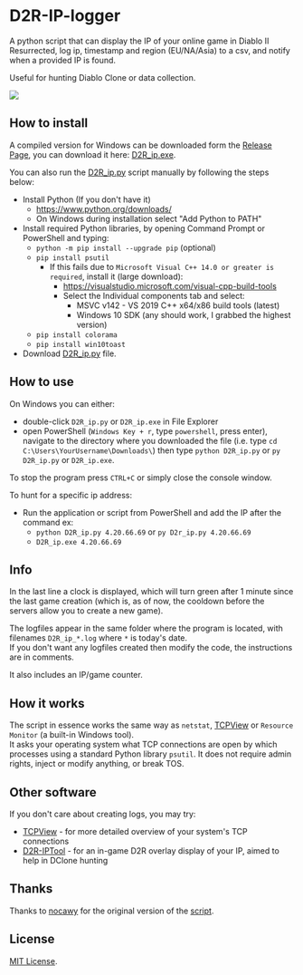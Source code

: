 # D2R-IP-logger

A python script that can display the IP of your online game in Diablo II Resurrected, log ip, timestamp and region (EU/NA/Asia) to a csv, and notify when a provided IP is found.

Useful for hunting Diablo Clone or data collection.

![](https://i.imgur.com/q59EWIL.png)

## How to install

A compiled version for Windows can be downloaded form the [Release Page](https://github.com/sir-wilhelm/D2R-IP-logger/releases), you can download it here:
[D2R_ip.exe](https://github.com/sir-wilhelm/D2R-IP-logger/releases/latest/download/D2R_ip.exe).

You can also run the [D2R_ip.py](https://github.com/sir-wilhelm/D2R-IP-logger/raw/main/D2R_ip.py) script manually by following the steps below:
* Install Python (If you don't have it)
  * https://www.python.org/downloads/
  * On Windows during installation select "Add Python to PATH"
* Install required Python libraries, by opening Command Prompt or PowerShell and typing:
  * `python -m pip install --upgrade pip` (optional)
  * `pip install psutil`
    * If this fails due to `Microsoft Visual C++ 14.0 or greater is required`, install it (large download):
      * https://visualstudio.microsoft.com/visual-cpp-build-tools
      * Select the Individual components tab and select:
        * MSVC v142 - VS 2019 C++ x64/x86 build tools (latest)
        * Windows 10 SDK (any should work, I grabbed the highest version)
  * `pip install colorama`
  * `pip install win10toast`
* Download [D2R_ip.py](https://raw.githubusercontent.com/sir-wilhelm/D2R-IP-logger/main/D2R_ip.py) file.

## How to use

On Windows you can either:
* double-click `D2R_ip.py` or `D2R_ip.exe` in File Explorer
* open PowerShell (`Windows Key + r`, type `powershell`, press enter), navigate to the directory where you downloaded the file (i.e. type `cd C:\Users\YourUsername\Downloads\`) then type `python D2R_ip.py` or `py D2R_ip.py` or `D2R_ip.exe`.

To stop the program press `CTRL+C` or simply close the console window.

To hunt for a specific ip address:
* Run the application or script from PowerShell and add the IP after the command ex:
  * `python D2R_ip.py 4.20.66.69` or `py D2r_ip.py 4.20.66.69`
  * `D2R_ip.exe 4.20.66.69`

## Info

In the last line a clock is displayed, which will turn green after 1 minute since the last game creation (which is, as of now, the cooldown before the servers allow you to create a new game).

The logfiles appear in the same folder where the program is located, with filenames `D2R_ip_*.log` where `*` is today's date.  
If you don't want any logfiles created then modify the code, the instructions are in comments.

It also includes an IP/game counter.

## How it works

The script in essence works the same way as `netstat`, [TCPView](https://docs.microsoft.com/en-us/sysinternals/downloads/tcpview) or `Resource Monitor` (a built-in Windows tool).  
It asks your operating system what TCP connections are open by which processes using a standard Python library `psutil`. It does not require admin rights, inject or modify anything, or break TOS.

## Other software

If you don't care about creating logs, you may try:
* [TCPView](https://docs.microsoft.com/en-us/sysinternals/downloads/tcpview) -  for more detailed overview of your system's TCP connections
* [D2R-IPTool](https://github.com/VideoGameRoulette/D2RTools) - for an in-game D2R overlay display of your IP, aimed to help in DClone hunting

## Thanks

Thanks to [nocawy](https://github.com/nocawy) for the original version of the [script](https://github.com/nocawy/D2R-IP-logger).

## License

[MIT License](/LICENSE).
